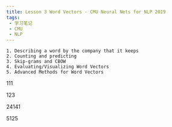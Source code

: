 ```yaml
---
title: Lesson 3 Word Vectors - CMU Neural Nets for NLP 2019
tags:
 - 学习笔记
 - CMU
 - NLP
---
```


```
1. Describing a word by the company that it keeps
2. Counting and predicting
3. Skip-grams and CBOW
4. Evaluating/Visualizing Word Vectors
5. Advanced Methods for Word Vectors
```

<!--more-->

111

123



24141

5125